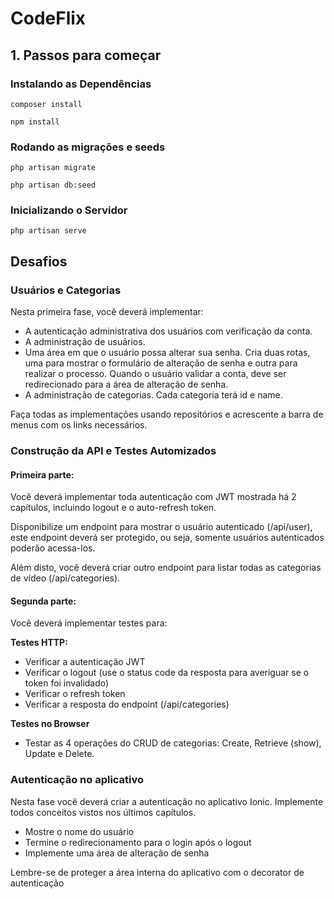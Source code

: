 # CodeFlix

## 1. Passos para começar

### Instalando as Dependências

`composer install`

`npm install`

### Rodando as migrações e seeds

`php artisan migrate`

`php artisan db:seed`

### Inicializando o Servidor

`php artisan serve`

## Desafios

### Usuários e Categorias

Nesta primeira fase, você deverá implementar:

* A autenticação administrativa dos usuários com verificação da conta.
* A administração de usuários.
* Uma área em que o usuário possa alterar sua senha. Cria duas rotas, uma para mostrar o formulário de alteração de senha e outra para realizar o processo. Quando o usuário validar a conta, deve ser redirecionado para a área de alteração de senha.
* A administração de categorias. Cada categoria terá id e name.

Faça todas as implementações usando repositórios e acrescente a barra de menus com os links necessários.


### Construção da API e Testes Automizados
#### Primeira parte:
Você deverá implementar toda autenticação com JWT mostrada há 2 capítulos, incluindo logout e o auto-refresh token. 

Disponibilize um endpoint para mostrar o usuário autenticado (/api/user), este endpoint deverá ser protegido, ou seja, somente usuários autenticados poderão acessa-los.

Além disto, você deverá criar outro endpoint para listar todas as categorias de vídeo (/api/categories).

#### Segunda parte:
Você deverá implementar testes para:

**Testes HTTP:**

* Verificar a autenticação JWT
* Verificar o logout (use o status code da resposta para averiguar se o token foi invalidado)
* Verificar o refresh token
* Verificar a resposta do endpoint (/api/categories)

**Testes no Browser**

* Testar as 4 operações do CRUD de categorias: Create, Retrieve (show), Update e Delete.

### Autenticação no aplicativo
Nesta fase você deverá criar a autenticação no aplicativo Ionic. Implemente todos conceitos vistos nos últimos capítulos.

* Mostre o nome do usuário
* Termine o redirecionamento para o login após o logout
* Implemente uma área de alteração de senha

Lembre-se de proteger a área interna do aplicativo com o decorator de autenticação